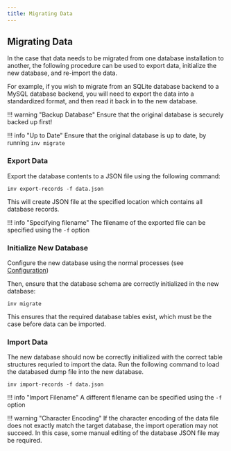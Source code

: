 ```yaml
---
title: Migrating Data
---
```


## Migrating Data

In the case that data needs to be migrated from one database installation to another, the following procedure can be used to export data, initialize the new database, and re-import the data.

For example, if you wish to migrate from an SQLite database backend to a MySQL database backend, you will need to export the data into a standardized format, and then read it back in to the new database.

!!! warning "Backup Database"
	Ensure that the original database is securely backed up first!

!!! info "Up to Date"
    Ensure that the original database is up to date, by running `inv migrate`

### Export Data

Export the database contents to a JSON file using the following command:

```
inv export-records -f data.json
```

This will create JSON file at the specified location which contains all database records.

!!! info "Specifying filename"
    The filename of the exported file can be specified using the `-f` option

### Initialize New Database

Configure the new database using the normal processes (see [Configuration](../config))

Then, ensure that the database schema are correctly initialized in the new database:

```
inv migrate
```

This ensures that the required database tables exist, which must be the case before data can be imported.

### Import Data

The new database should now be correctly initialized with the correct table structures requried to import the data. Run the following command to load the databased dump file into the new database.

```
inv import-records -f data.json
```

!!! info "Import Filename"
    A different filename can be specified using the `-f` option 

!!! warning "Character Encoding"
	If the character encoding of the data file does not exactly match the target database, the import operation may not succeed. In this case, some manual editing of the database JSON file may be required.
